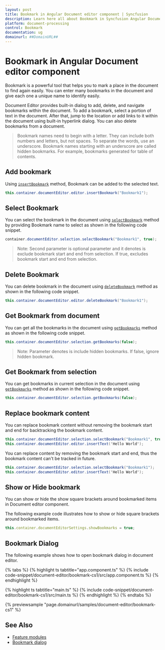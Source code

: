 ```yaml
---
layout: post
title: Bookmark in Angular Document editor component | Syncfusion
description: Learn here all about Bookmark in Syncfusion Angular Document editor component of Syncfusion Essential JS 2 and more.
platform: document-processing
control: Bookmark 
documentation: ug
domainurl: ##DomainURL##
---
```


# Bookmark in Angular Document editor component

Bookmark is a powerful tool that helps you to mark a place in the document to find again easily. You can enter many bookmarks in the document and give each one a unique name to identify easily.

Document Editor provides built-in dialog to add, delete, and navigate bookmarks within the document. To add a bookmark, select a portion of text in the document. After that, jump to the location or add links to it within the document using built-in hyperlink dialog. You can also delete bookmarks from a document.

>Bookmark names need to begin with a letter. They can include both numbers and letters, but not spaces. To separate the words, use an underscore.
>Bookmark names starting with an underscore are called hidden bookmarks. For example, bookmarks generated for table of contents.

## Add bookmark

Using [`insertBookmark`](https://ej2.syncfusion.com/angular/documentation/api/document-editor/editor#insertbookmark) method, Bookmark can be added to the selected text.

```csharp
this.container.documentEditor.editor.insertBookmark("Bookmark1");
```

## Select Bookmark

You can select the bookmark in the document using [`selectBookmark`](https://ej2.syncfusion.com/angular/documentation/api/document-editor/selection#selectbookmark) method by providing Bookmark name to select as shown in the following code snippet.

```csharp
container.documentEditor.selection.selectBookmark("Bookmark1", true);
```
>Note: Second parameter is optional parameter and it denotes is exclude bookmark start and end from selection. If true, excludes bookmark start and end from selection.

## Delete Bookmark

You can delete bookmark in the document using [`deleteBookmark`](https://ej2.syncfusion.com/angular/documentation/api/document-editor/editor#deletebookmark) method as shown in the following code snippet.

```csharp
this.container.documentEditor.editor.deleteBookmark("Bookmark1");
```

## Get Bookmark from document

You can get all the bookmarks in the document using [`getBookmarks`](https://ej2.syncfusion.com/angular/documentation/api/document-editor#getbookmarks) method as shown in the following code snippet.

```csharp
this.container.documentEditor.selection.getBookmarks(false);
```

>Note: Parameter denotes is include hidden bookmarks. If false, ignore hidden bookmark.

## Get Bookmark from selection

You can get bookmarks in current selection in the document using [`getBookmarks`](https://ej2.syncfusion.com/angular/documentation/api/document-editor/selection#getbookmarks) method as shown in the following code snippet.

```csharp
this.container.documentEditor.selection.getBookmarks(false);
```

## Replace bookmark content

You can replace bookmark content without removing the bookmark start and end for backtracking the bookmark content.

```csharp
this.container.documentEditor.selection.selectBookmark("Bookmark1", true);
this.container.documentEditor.editor.insertText('Hello World');
```

You can replace content by removing the bookmark start and end, thus the bookmark content can't be tracked in future.

```csharp
this.container.documentEditor.selection.selectBookmark("Bookmark1");
this.container.documentEditor.editor.insertText('Hello World');
```

## Show or Hide bookmark

You can show or hide the show square brackets around bookmarked items in Document editor component.

The following example code illustrates how to show or hide square brackets around bookmarked items.

```typescript
this.container.documentEditorSettings.showBookmarks = true;
```

## Bookmark Dialog

The following example shows how to open bookmark dialog in document editor.

{% tabs %}
{% highlight ts tabtitle="app.component.ts" %}
{% include code-snippet/document-editor/bookmark-cs1/src/app.component.ts %}
{% endhighlight %}

{% highlight ts tabtitle="main.ts" %}
{% include code-snippet/document-editor/bookmark-cs1/src/main.ts %}
{% endhighlight %}
{% endtabs %}
  
{% previewsample "page.domainurl/samples/document-editor/bookmark-cs1" %}

## See Also

* [Feature modules](./feature-module)
* [Bookmark dialog](./dialog#bookmark-dialog)
